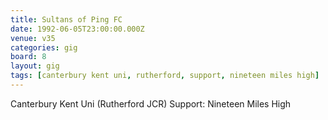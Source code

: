 ```yaml
---
title: Sultans of Ping FC
date: 1992-06-05T23:00:00.000Z
venue: v35
categories: gig
board: 8
layout: gig
tags: [canterbury kent uni, rutherford, support, nineteen miles high]
---
```

Canterbury Kent Uni (Rutherford JCR)
Support: Nineteen Miles High